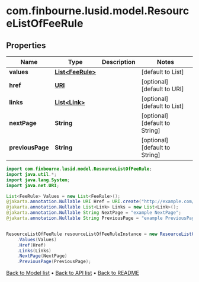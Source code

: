 # com.finbourne.lusid.model.ResourceListOfFeeRule

## Properties

Name | Type | Description | Notes
------------ | ------------- | ------------- | -------------
**values** | [**List&lt;FeeRule&gt;**](FeeRule.md) |  | [default to List<FeeRule>]
**href** | [**URI**](URI.md) |  | [optional] [default to URI]
**links** | [**List&lt;Link&gt;**](Link.md) |  | [optional] [default to List<Link>]
**nextPage** | **String** |  | [optional] [default to String]
**previousPage** | **String** |  | [optional] [default to String]

```java
import com.finbourne.lusid.model.ResourceListOfFeeRule;
import java.util.*;
import java.lang.System;
import java.net.URI;

List<FeeRule> Values = new List<FeeRule>();
@jakarta.annotation.Nullable URI Href = URI.create("http://example.com/Href");
@jakarta.annotation.Nullable List<Link> Links = new List<Link>();
@jakarta.annotation.Nullable String NextPage = "example NextPage";
@jakarta.annotation.Nullable String PreviousPage = "example PreviousPage";


ResourceListOfFeeRule resourceListOfFeeRuleInstance = new ResourceListOfFeeRule()
    .Values(Values)
    .Href(Href)
    .Links(Links)
    .NextPage(NextPage)
    .PreviousPage(PreviousPage);
```


[Back to Model list](../README.md#documentation-for-models) &#8226; [Back to API list](../README.md#documentation-for-api-endpoints) &#8226; [Back to README](../README.md)
